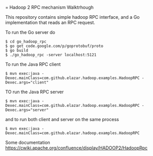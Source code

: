 = Hadoop 2 RPC mechanism Walktrhough

This repository contains simple hadoop RPC interface, and a Go
implementation that reads an RPC request.

To run the Go server do

    $ cd go_hadoop_rpc
    $ go get code.google.com/p/goprotobuf/proto
    $ go build
    $ ./go_hadoop_rpc -server localhost:5121

To run the Java RPC client

    $ mvn exec:java -Dexec.mainClass=com.github.elazar.hadoop.examples.HadoopRPC -Dexec.args="client"

TO run the Java RPC server

    $ mvn exec:java -Dexec.mainClass=com.github.elazar.hadoop.examples.HadoopRPC -Dexec.args="server"

and to run both client and server on the same process

    $ mvn exec:java -Dexec.mainClass=com.github.elazar.hadoop.examples.HadoopRPC
    
Some documentation https://cwiki.apache.org/confluence/display/HADOOP2/HadoopRpc
